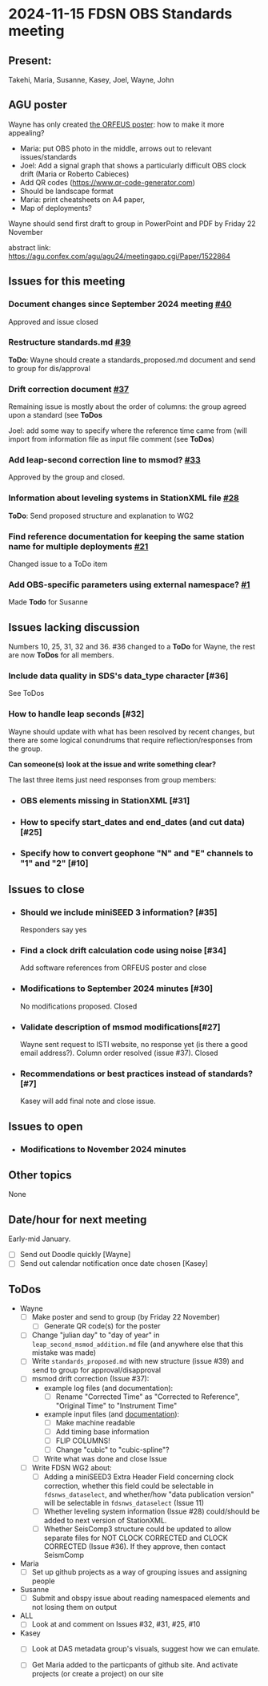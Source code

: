 # 2024-11-15 FDSN OBS Standards meeting

## Present: 
Takehi, Maria, Susanne, Kasey, Joel, Wayne, John


## AGU poster
Wayne has only created [the ORFEUS poster](https://github.com/FDSN/OBS-standards/blob/main/other/2024.11_MarineStandards.pdf): how to make it more appealing?
- Maria: put OBS photo in the middle, arrows out to relevant issues/standards
- Joel: Add a signal graph that shows a particularly difficult OBS clock drift (Maria or Roberto Cabieces)
- Add QR codes (https://www.qr-code-generator.com)
- Should be landscape format
- Maria: print cheatsheets on A4 paper, 
- Map of deployments?

Wayne should send first draft to group in PowerPoint and PDF by Friday 22 November

abstract link: https://agu.confex.com/agu/agu24/meetingapp.cgi/Paper/1522864


## Issues for this meeting

### Document changes since September 2024 meeting [#40](https://github.com/FDSN/OBS-standards/issues/40)
Approved and issue closed

### Restructure standards.md [#39](https://github.com/FDSN/OBS-standards/issues/39)
**ToDo**: Wayne should create a standards_proposed.md document and send to group for dis/approval

### Drift correction document [#37](https://github.com/FDSN/OBS-standards/issues/37)

Remaining issue is mostly about the order of columns: the group agreed upon a standard (see **ToDos**

Joel: add some way to specify where the reference time came from (will import from information file as input file comment (see **ToDos**)

### Add leap-second correction line to msmod? [#33](https://github.com/FDSN/OBS-standards/issues/33)

Approved by the group and closed.

### Information about leveling systems in StationXML file [#28](https://github.com/FDSN/OBS-standards/issues/28)

**ToDo**: Send proposed structure and explanation to WG2

### Find reference documentation for keeping the same station name for multiple deployments [#21](https://github.com/FDSN/OBS-standards/issues/21)

Changed issue to a ToDo item

### Add OBS-specific parameters using external namespace? [#1](https://github.com/FDSN/OBS-standards/issues/1)

Made **Todo** for Susanne

## Issues lacking discussion

Numbers 10, 25, 31, 32 and 36.  #36 changed to a **ToDo** for Wayne, the rest are now **ToDos** for all members.

### Include data quality in SDS's data_type character [#36]

See ToDos

### How to handle leap seconds [#32]

Wayne should update with what has been resolved by recent changes, but there are some logical conundrums that require reflection/responses from the group.

**Can someone(s) look at the issue and write something clear?**

The last three items just need responses from group members:
- ### OBS elements missing in StationXML [#31]
- ### How to specify start_dates and end_dates (and cut data) [#25]
- ### Specify how to convert geophone "N" and "E" channels to "1" and "2" [#10]


## Issues to close

- ### Should we include miniSEED 3 information? [#35]
  Responders say yes
- ### Find a clock drift calculation code using noise [#34]
  Add software references from ORFEUS poster and close
- ### Modifications to September 2024 minutes [#30]
  No modifications proposed.  Closed
- ### Validate description of msmod modifications[#27]
  Wayne sent request to ISTI website, no response yet (is there a good email address?).  Column order resolved (issue #37).  Closed
- ### Recommendations or best practices instead of standards? [#7]
  Kasey will add final note and close issue. 

## Issues to open

- ### Modifications to November 2024 minutes

## Other topics

None

## Date/hour for next meeting

Early-mid January.

- [ ] Send out Doodle quickly [Wayne]
- [ ] Send out calendar notification once date chosen [Kasey]

## ToDos

- Wayne
    - [ ] Make poster and send to group (by Friday 22 November)
        - [ ] Generate QR code(s) for the poster
    - [ ] Change "julian day" to "day of year" in `leap_second_msmod_addition.md` file (and anywhere else that this mistake was made)
    - [ ] Write `standards_proposed.md` with new structure (issue #39) and send to group for approval/disapproval
    - [ ] msmod drift correction (Issue #37):
        - example log files (and documentation):
            - [ ] Rename "Corrected Time" as "Corrected to Reference", "Original Time" to "Instrument Time"
        - example input files (and [documentation](https://github.com/FDSN/OBS-standards/blob/main/other/msmod_drift_addition.md)):
            - [ ] Make machine readable
            - [ ] Add timing base information
            - [ ] FLIP COLUMNS!
            - [ ] Change "cubic" to "cubic-spline"?
        - [ ] Write what was done and close Issue
    - [ ]  Write FDSN WG2 about:
        - [ ] Adding a miniSEED3 Extra Header Field concerning clock correction, whether this field could be selectable in ```fdsnws_dataselect```, and whether/how "data publication version" will be selectable in ```fdsnws_dataselect``` (Issue 11)
        - [ ] Whether leveling system information (Issue #28) could/should be added to next version of StationXML.
        - [ ] Whether SeisComp3 structure could be updated to allow separate files for NOT CLOCK CORRECTED and CLOCK CORRECTED (Issue #36).  If they approve, then contact SeismComp
- Maria
    - [ ] Set up github projects as a way of grouping issues and assigning people
- Susanne
    - [ ] Submit and obspy issue about reading namespaced elements and not losing them on output
- ALL
    - [ ] Look at and comment on Issues #32, #31, #25, #10
- Kasey
    - [ ] Look at DAS metadata group's visuals, suggest how we can emulate.
    - [ ] Get Maria added to the particpants of github site.  And activate projects (or create a project) on our site

